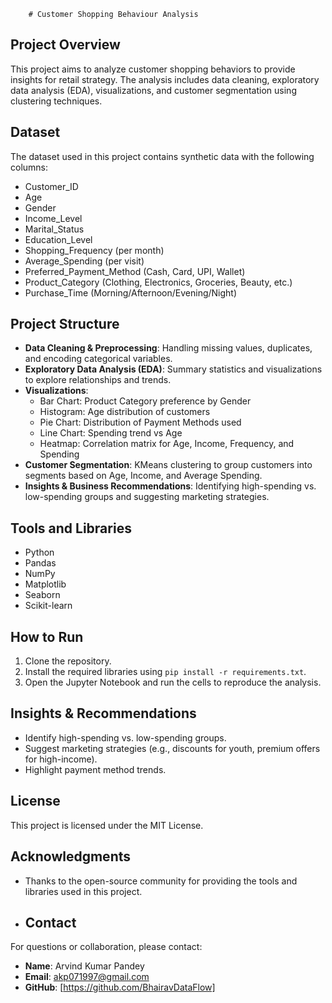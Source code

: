         # Customer Shopping Behaviour Analysis

## Project Overview

This project aims to analyze customer shopping behaviors to provide insights for retail strategy. The analysis includes data cleaning, exploratory data analysis (EDA), visualizations, and customer segmentation using clustering techniques.

## Dataset

The dataset used in this project contains synthetic data with the following columns:
- Customer_ID
- Age
- Gender
- Income_Level
- Marital_Status
- Education_Level
- Shopping_Frequency (per month)
- Average_Spending (per visit)
- Preferred_Payment_Method (Cash, Card, UPI, Wallet)
- Product_Category (Clothing, Electronics, Groceries, Beauty, etc.)
- Purchase_Time (Morning/Afternoon/Evening/Night)

## Project Structure

- **Data Cleaning & Preprocessing**: Handling missing values, duplicates, and encoding categorical variables.
- **Exploratory Data Analysis (EDA)**: Summary statistics and visualizations to explore relationships and trends.
- **Visualizations**: 
  - Bar Chart: Product Category preference by Gender
  - Histogram: Age distribution of customers
  - Pie Chart: Distribution of Payment Methods used
  - Line Chart: Spending trend vs Age
  - Heatmap: Correlation matrix for Age, Income, Frequency, and Spending
- **Customer Segmentation**: KMeans clustering to group customers into segments based on Age, Income, and Average Spending.
- **Insights & Business Recommendations**: Identifying high-spending vs. low-spending groups and suggesting marketing strategies.

## Tools and Libraries

- Python
- Pandas
- NumPy
- Matplotlib
- Seaborn
- Scikit-learn

## How to Run

1. Clone the repository.
2. Install the required libraries using `pip install -r requirements.txt`.
3. Open the Jupyter Notebook and run the cells to reproduce the analysis.

## Insights & Recommendations

- Identify high-spending vs. low-spending groups.
- Suggest marketing strategies (e.g., discounts for youth, premium offers for high-income).
- Highlight payment method trends.

## License

This project is licensed under the MIT License.

## Acknowledgments

- Thanks to the open-source community for providing the tools and libraries used in this project.
- ## Contact

For questions or collaboration, please contact:

- **Name**: Arvind Kumar Pandey
- **Email**: akp071997@gmail.com
- **GitHub**: [https://github.com/BhairavDataFlow]
